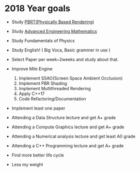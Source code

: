 2018 Year goals
================
- Study [PBRT(Physically Based Rendering)](http://www.pbrt.org/)
- Study [Advanced Engineering Mathematics](https://www.amazon.com/Solutions-accompany-Advanced-Engineering-Mathematics/dp/1284020991/ref=sr_1_7?s=books&ie=UTF8&qid=1514648402&sr=1-7&keywords=Advanced+engineering+mathematics+zill)
- Study Fundamentals of Physics
- Study English! ( Big Voca, Basic grammer in use )
- Select Paper per week~2weeks and study about that.

- Improve Mile Engine
    1. Implement SSAO(Screen Space Ambient Occlusion)
    2. Implement PBR Shading
    3. Implement Multithreaded Rendering
    4. Apply C++17
    5. Code Refactoring/Documentation

- Implement least one paper
- Attending a Data Structure lecture and get A+ grade
- Attending a Compute Graphics lecture and get A+ grade
- Attending a Numerical analysis lecture and get least A0 grade
- Attending a C++ Programming lecture and get A+ grade
- Find more better life cycle
- Less my weight
